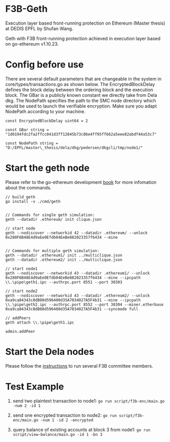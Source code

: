 # F3B-Geth
Execution layer based front-running protection on Ethereum (Master thesis) at DEDIS EPFL by Shufan Wang.

Geth with F3B front-running protection achieved in execution layer based on go-ethereum v1.10.23.

# Config before use
There are several default parameters that are changeable in the system in core/types/transactions.go as shown below. The EncryptedBlockDelay defines the block delay between the ordering block and the execution block. The GBar is a publicly known constant we directly take from Dela dkg. The NodePath specifies the path to the SMC node directory which would be used to launch the verifiable encryption. Make sure you adapt NodePath according to your machine.
```
const EncryptedBlockDelay uint64 = 2

const GBar string = "1d0194fdc2fa2ffcc041d3ff12045b73c86e4ff95ff662a5eee82abdf44a53c7"

const NodePath string = "D:/EPFL/master\_thesis/dela/dkg/pedersen/dkgcli/tmp/node1/"
```

# Start the geth node

Please refer to the go-ethereum development [book](https://goethereumbook.org/) for more infomation about the commands.

```
// build geth
go install -v ./cmd/geth


// Commands for single geth simulation:
geth --datadir .ethereum/ init clique.json

// start node
geth --nodiscover --networkid 42 --datadir .ethereum/ --unlock 0x280F6B48E4d9aEe0Efdb04EeBe882023357f6434 --mine


// Commands for multiple geth simulation:
geth --datadir .ethereum1/ init ../multiclique.json
geth --datadir .ethereum2/ init ../multiclique.json

// start node1
geth --nodiscover --networkid 43 --datadir .ethereum1/ --unlock 0x280F6B48E4d9aEe0Efdb04EeBe882023357f6434 --mine --ipcpath \\.\pipe\geth1.ipc --authrpc.port 8551 --port 30303

// start node2
geth --nodiscover --networkid 43 --datadir .ethereum2/ --unlock 0xa9ca84343c8dB08d596400d35A7034027A5F4b31 --mine --ipcpath \\.\pipe\geth2.ipc --authrpc.port 8552 --port 30304 --miner.etherbase 0xa9ca84343c8dB08d596400d35A7034027A5F4b31 --syncmode full

// addPeers
geth attach \\.\pipe\geth1.ipc

admin.addPeer

```

# Start the Dela nodes
Please follow the [instructions](https://github.com/Mahsa-Bastankhah/dela/tree/5593c8d782ae14910343212447956d8b46ea958b/dkg/pedersen/dkgcli) to run several F3B committee members.

# Test Example

1. send two plaintext transaction to node1:
```go run script/f3b-enc/main.go -num 2 -id 1```

1. send one encrypted transaction to node2: 
```go run script/f3b-enc/main.go -num 1 -id 2 -encrypted```

1. query balance of existing accounts at block 3 from node1:
```go run script/view-balance/main.go -id 1 -bn 3```
